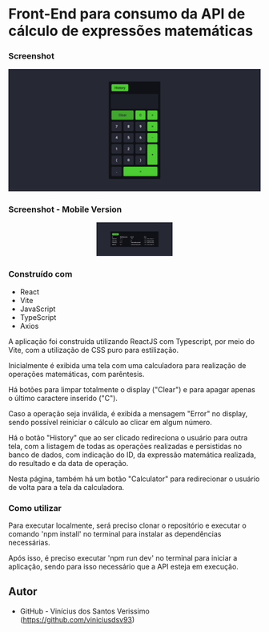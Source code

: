 # Front-End para consumo da API de cálculo de expressões matemáticas

### Screenshot

![](./screenshot.png)

### Screenshot - Mobile Version

<p align="center">
  <img width="30%" src="./screenshot-mobile.png">
</p>

### Construído com

-   React
-   Vite
-   JavaScript
-   TypeScript
-   Axios

A aplicação foi construída utilizando ReactJS com Typescript, por meio do Vite, com a
utilização de CSS puro para estilização.

Inicialmente é exibida uma tela com uma calculadora para realização de operações matemáticas, com parêntesis.

Há botões para limpar totalmente o display ("Clear") e para apagar apenas o último caractere inserido ("C").

Caso a operação seja inválida, é exibida a mensagem "Error" no display, sendo possível reiniciar o cálculo ao clicar em algum número.

Há o botão "History" que ao ser clicado redireciona o usuário para outra tela, com a listagem de todas as operações realizadas e persistidas no banco de dados, com indicação do ID, da expressão matemática realizada, do resultado e da data de operação.

Nesta página, também há um botão "Calculator" para redirecionar o usuário de volta para a tela da calculadora.

### Como utilizar

Para executar localmente, será preciso clonar o repositório e executar o comando 'npm
install' no terminal para instalar as dependências necessárias.

Após isso, é preciso executar 'npm run dev' no terminal para iniciar a aplicação,
sendo para isso necessário que a API esteja em execução.

## Autor

-   GitHub - Vinícius dos Santos Verissimo (https://github.com/viniciusdsv93)
